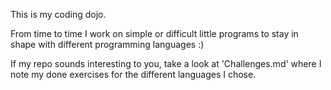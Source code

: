 This is my coding dojo.

From time to time I work on simple or difficult little programs to 
stay in shape with different programming languages :)

If my repo sounds interesting to you, take a look at 'Challenges.md' where
I note my done exercises for the different languages I chose.
